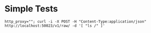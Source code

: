 
# Simple Tests #

```
http_proxy=""; curl -i -X POST -H "Content-Type:application/json" http://localhost:50023/v1/raw/ -d '[ "ls /" ]'
```
